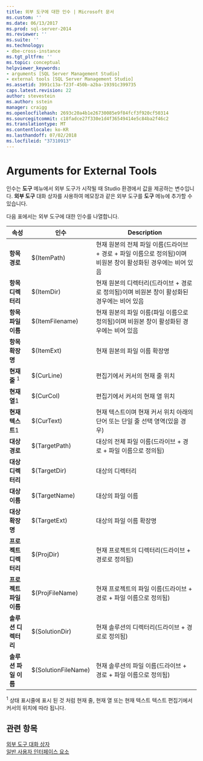 ```yaml
---
title: 외부 도구에 대한 인수 | Microsoft 문서
ms.custom: ''
ms.date: 06/13/2017
ms.prod: sql-server-2014
ms.reviewer: ''
ms.suite: ''
ms.technology:
- dbe-cross-instance
ms.tgt_pltfrm: ''
ms.topic: conceptual
helpviewer_keywords:
- arguments [SQL Server Management Studio]
- external tools [SQL Server Management Studio]
ms.assetid: 3991c13a-f23f-450b-a2ba-19391c399735
caps.latest.revision: 22
author: stevestein
ms.author: sstein
manager: craigg
ms.openlocfilehash: 2693c20a4b1e26730085e9f84fcf3f920cf50314
ms.sourcegitcommit: c18fadce27f330e1d4f36549414e5c84ba2f46c2
ms.translationtype: MT
ms.contentlocale: ko-KR
ms.lasthandoff: 07/02/2018
ms.locfileid: "37310913"
---
```

# <a name="arguments-for-external-tools"></a>Arguments for External Tools
  인수는 **도구** 메뉴에서 외부 도구가 시작될 때 Studio 환경에서 값을 제공하는 변수입니다. **외부 도구** 대화 상자를 사용하여 메모장과 같은 외부 도구를 **도구** 메뉴에 추가할 수 있습니다.  
  
 다음 표에서는 외부 도구에 대한 인수를 나열합니다.  
  
|속성|인수|Description|  
|----------|--------------|-----------------|  
|**항목 경로**|$(ItemPath)|현재 원본의 전체 파일 이름(드라이브 + 경로 + 파일 이름으로 정의됨)이며 비원본 창이 활성화된 경우에는 비어 있음|  
|**항목 디렉터리**|$(ItemDir)|현재 원본의 디렉터리(드라이브 + 경로로 정의됨)이며 비원본 창이 활성화된 경우에는 비어 있음|  
|**항목 파일 이름**|$(ItemFilename)|현재 원본의 파일 이름(파일 이름으로 정의됨)이며 비원본 창이 활성화된 경우에는 비어 있음|  
|**항목 확장명**|$(ItemExt)|현재 원본의 파일 이름 확장명|  
|**현재 줄** <sup>1</sup>|$(CurLine)|편집기에서 커서의 현재 줄 위치|  
|**현재 열**1|$(CurCol)|편집기에서 커서의 현재 열 위치|  
|**현재 텍스트**1|$(CurText)|현재 텍스트이며 현재 커서 위치 아래의 단어 또는 단일 줄 선택 영역(있을 경우)|  
|**대상 경로**|$(TargetPath)|대상의 전체 파일 이름(드라이브 + 경로 + 파일 이름으로 정의됨)|  
|**대상 디렉터리**|$(TargetDir)|대상의 디렉터리|  
|**대상 이름**|$(TargetName)|대상의 파일 이름|  
|**대상 확장명**|$(TargetExt)|대상의 파일 이름 확장명|  
|**프로젝트 디렉터리**|$(ProjDir)|현재 프로젝트의 디렉터리(드라이브 + 경로로 정의됨)|  
|**프로젝트 파일 이름**|$(ProjFileName)|현재 프로젝트의 파일 이름(드라이브 + 경로 + 파일 이름으로 정의됨)|  
|**솔루션 디렉터리**|$(SolutionDir)|현재 솔루션의 디렉터리(드라이브 + 경로로 정의됨)|  
|**솔루션 파일 이름**|$(SolutionFileName)|현재 솔루션의 파일 이름(드라이브 + 경로 + 파일 이름으로 정의됨)|  
  
 <sup>1</sup> 상태 표시줄에 표시 된 것 처럼 현재 줄, 현재 열 또는 현재 텍스트 텍스트 편집기에서 커서의 위치에 따라 됩니다.  
  
## <a name="see-also"></a>관련 항목  
 [외부 도구 대화 상자](external-tools-dialog-box.md)   
 [일반 사용자 인터페이스 요소](general-user-interface-elements.md)  
  
  
